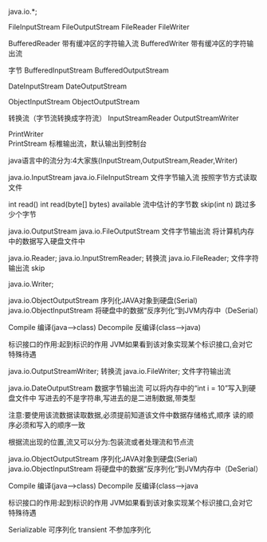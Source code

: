 java.io.*;

FileInputStream 
FileOutputStream
FileReader
FileWriter

BufferedReader    带有缓冲区的字符输入流
BufferedWriter     带有缓冲区的字符输出流

字节
BufferedInputStream
BufferedOutputStream



DateInputStream
DateOutputStream

ObjectInputStream
ObjectOutputStream


转换流（字节流转换成字符流）
InputStreamReader
OutputStreamWriter

PrintWriter  
PrintStream  标椎输出流，默认输出到控制台


java语言中的流分为:4大家族(InputStream,OutputStream,Reader,Writer)

java.io.InputStream
	java.io.FileInputStream  文件字节输入流
	按照字节方式读取文件

int read()
int read(byte[] bytes)
available    流中估计的字节数
skip(int n)  跳过多少个字节

java.io.OutputStream
	java.io.FileOutputStream  文件字节输出流
	将计算机内存中的数据写入硬盘文件中

java.io.Reader;
	java.io.InputStremReader; 转换流
		java.io.FileReader; 文件字符输出流
skip


java.io.Writer;



 java.io.ObjectOutputStream 序列化JAVA对象到硬盘(Serial)
    java.io.ObjectInputStream 将硬盘中的数据“反序列化”到JVM内存中（DeSerial）

Compile 编译(java-->class)
Decompile 反编译(class-->java)

标识接口的作用:起到标识的作用
   JVM如果看到该对象实现某个标识接口,会对它特殊待遇

java.io.OutputStreamWriter; 转换流
		java.io.FileWriter;  文件字符输出流

java.io.DateOutputStream 数据字节输出流
  可以将内存中的“int i = 10”写入到硬盘文件中
  写进去的不是字符串,写进去的是二进制数据,带类型

  注意:要使用该流数据读取数据,必须提前知道该文件中数据存储格式,顺序
       读的顺序必须和写入的顺序一致


根据流出现的位置,流又可以分为:包装流或者处理流和节点流

java.io.ObjectOutputStream 序列化JAVA对象到硬盘(Serial)
java.io.ObjectInputStream 将硬盘中的数据“反序列化”到JVM内存中（DeSerial）

Compile 编译(java-->class)
Decompile 反编译(class-->java

标识接口的作用:起到标识的作用
   JVM如果看到该对象实现某个标识接口,会对它特殊待遇

Serializable 可序列化
transient 不参加序列化